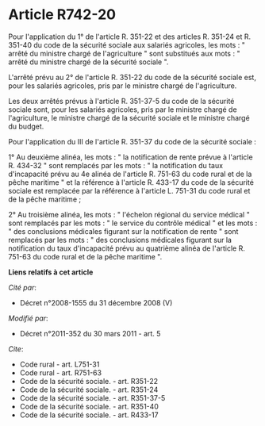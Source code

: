 # Article R742-20

Pour l'application du 1° de l'article R. 351-22 et des articles R. 351-24 et R. 351-40 du code de la sécurité sociale aux
salariés agricoles, les mots : " arrêté du ministre chargé de l'agriculture " sont substitués aux mots : " arrêté du ministre
chargé de la sécurité sociale ".

L'arrêté prévu au 2° de l'article R. 351-22 du code de la sécurité sociale est, pour les salariés agricoles, pris par le
ministre chargé de l'agriculture. 

Les deux arrêtés prévus à l'article R. 351-37-5 du code de la sécurité sociale sont, pour les salariés agricoles, pris par le
ministre chargé de l'agriculture, le ministre chargé de la sécurité sociale et le ministre chargé du budget. 

Pour l'application du III de l'article R. 351-37 du code de la sécurité sociale : 

1° Au deuxième alinéa, les mots : " la notification de rente prévue à l'article R. 434-32 " sont remplacés par les mots : "
la notification du taux d'incapacité prévu au 4e alinéa de l'article R. 751-63 du code rural et de la pêche maritime " et la
référence à l'article R. 433-17 du code de la sécurité sociale est remplacée par la référence à l'article L. 751-31 du code
rural et de la pêche maritime ; 

2° Au troisième alinéa, les mots : " l'échelon régional du service médical " sont remplacés par les mots : " le service du
contrôle médical " et les mots : " des conclusions médicales figurant sur la notification de rente " sont remplacés par les
mots : " des conclusions médicales figurant sur la notification du taux d'incapacité prévu au quatrième alinéa de l'article
R. 751-63 du code rural et de la pêche maritime ".

**Liens relatifs à cet article**

_Cité par_:

  - Décret n°2008-1555 du 31 décembre 2008 (V)

_Modifié par_:

  - Décret n°2011-352 du 30 mars 2011 - art. 5

_Cite_:

  - Code rural - art. L751-31
  - Code rural - art. R751-63
  - Code de la sécurité sociale. - art. R351-22
  - Code de la sécurité sociale. - art. R351-24
  - Code de la sécurité sociale. - art. R351-37-5
  - Code de la sécurité sociale. - art. R351-40
  - Code de la sécurité sociale. - art. R433-17
